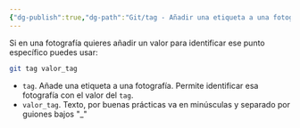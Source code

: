 ```yaml
---
{"dg-publish":true,"dg-path":"Git/tag - Añadir una etiqueta a una fotografía en Git.md","permalink":"/git/tag-anadir-una-etiqueta-a-una-fotografia-en-git/","created":"2024-03-27T19:39","updated":"2024-03-27T19:40"}
---
```


Si en una fotografía quieres añadir un valor para identificar ese punto específico puedes usar:
```bash
git tag valor_tag
```
- `tag`. Añade una etiqueta a una fotografía. Permite identificar esa fotografía con el valor del `tag`.
- `valor_tag`. Texto, por buenas prácticas va en minúsculas y separado por guiones bajos "_"